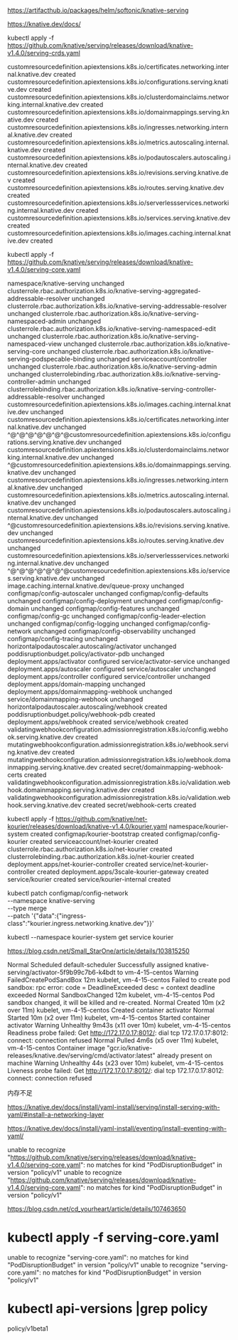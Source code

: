 https://artifacthub.io/packages/helm/softonic/knative-serving

https://knative.dev/docs/

kubectl apply -f https://github.com/knative/serving/releases/download/knative-v1.4.0/serving-crds.yaml

customresourcedefinition.apiextensions.k8s.io/certificates.networking.internal.knative.dev created
customresourcedefinition.apiextensions.k8s.io/configurations.serving.knative.dev created
customresourcedefinition.apiextensions.k8s.io/clusterdomainclaims.networking.internal.knative.dev created
customresourcedefinition.apiextensions.k8s.io/domainmappings.serving.knative.dev created
customresourcedefinition.apiextensions.k8s.io/ingresses.networking.internal.knative.dev created
customresourcedefinition.apiextensions.k8s.io/metrics.autoscaling.internal.knative.dev created
customresourcedefinition.apiextensions.k8s.io/podautoscalers.autoscaling.internal.knative.dev created
customresourcedefinition.apiextensions.k8s.io/revisions.serving.knative.dev created
customresourcedefinition.apiextensions.k8s.io/routes.serving.knative.dev created
customresourcedefinition.apiextensions.k8s.io/serverlessservices.networking.internal.knative.dev created
customresourcedefinition.apiextensions.k8s.io/services.serving.knative.dev created
customresourcedefinition.apiextensions.k8s.io/images.caching.internal.knative.dev created

kubectl apply -f https://github.com/knative/serving/releases/download/knative-v1.4.0/serving-core.yaml

namespace/knative-serving unchanged
clusterrole.rbac.authorization.k8s.io/knative-serving-aggregated-addressable-resolver unchanged
clusterrole.rbac.authorization.k8s.io/knative-serving-addressable-resolver unchanged
clusterrole.rbac.authorization.k8s.io/knative-serving-namespaced-admin unchanged
clusterrole.rbac.authorization.k8s.io/knative-serving-namespaced-edit unchanged
clusterrole.rbac.authorization.k8s.io/knative-serving-namespaced-view unchanged
clusterrole.rbac.authorization.k8s.io/knative-serving-core unchanged
clusterrole.rbac.authorization.k8s.io/knative-serving-podspecable-binding unchanged
serviceaccount/controller unchanged
clusterrole.rbac.authorization.k8s.io/knative-serving-admin unchanged
clusterrolebinding.rbac.authorization.k8s.io/knative-serving-controller-admin unchanged
clusterrolebinding.rbac.authorization.k8s.io/knative-serving-controller-addressable-resolver unchanged
customresourcedefinition.apiextensions.k8s.io/images.caching.internal.knative.dev unchanged
customresourcedefinition.apiextensions.k8s.io/certificates.networking.internal.knative.dev unchanged
^@^@^@^@^@^@^@customresourcedefinition.apiextensions.k8s.io/configurations.serving.knative.dev unchanged
customresourcedefinition.apiextensions.k8s.io/clusterdomainclaims.networking.internal.knative.dev unchanged
^@customresourcedefinition.apiextensions.k8s.io/domainmappings.serving.knative.dev unchanged
customresourcedefinition.apiextensions.k8s.io/ingresses.networking.internal.knative.dev unchanged
customresourcedefinition.apiextensions.k8s.io/metrics.autoscaling.internal.knative.dev unchanged
customresourcedefinition.apiextensions.k8s.io/podautoscalers.autoscaling.internal.knative.dev unchanged
^@customresourcedefinition.apiextensions.k8s.io/revisions.serving.knative.dev unchanged
customresourcedefinition.apiextensions.k8s.io/routes.serving.knative.dev unchanged
customresourcedefinition.apiextensions.k8s.io/serverlessservices.networking.internal.knative.dev unchanged
^@^@^@^@^@^@^@customresourcedefinition.apiextensions.k8s.io/services.serving.knative.dev unchanged
image.caching.internal.knative.dev/queue-proxy unchanged
configmap/config-autoscaler unchanged
configmap/config-defaults unchanged
configmap/config-deployment unchanged
configmap/config-domain unchanged
configmap/config-features unchanged
configmap/config-gc unchanged
configmap/config-leader-election unchanged
configmap/config-logging unchanged
configmap/config-network unchanged
configmap/config-observability unchanged
configmap/config-tracing unchanged
horizontalpodautoscaler.autoscaling/activator unchanged
poddisruptionbudget.policy/activator-pdb unchanged
deployment.apps/activator configured
service/activator-service unchanged
deployment.apps/autoscaler configured
service/autoscaler unchanged
deployment.apps/controller configured
service/controller unchanged
deployment.apps/domain-mapping unchanged
deployment.apps/domainmapping-webhook unchanged
service/domainmapping-webhook unchanged
horizontalpodautoscaler.autoscaling/webhook created
poddisruptionbudget.policy/webhook-pdb created
deployment.apps/webhook created
service/webhook created
validatingwebhookconfiguration.admissionregistration.k8s.io/config.webhook.serving.knative.dev created
mutatingwebhookconfiguration.admissionregistration.k8s.io/webhook.serving.knative.dev created
mutatingwebhookconfiguration.admissionregistration.k8s.io/webhook.domainmapping.serving.knative.dev created
secret/domainmapping-webhook-certs created
validatingwebhookconfiguration.admissionregistration.k8s.io/validation.webhook.domainmapping.serving.knative.dev created
validatingwebhookconfiguration.admissionregistration.k8s.io/validation.webhook.serving.knative.dev created
secret/webhook-certs created

kubectl apply -f https://github.com/knative/net-kourier/releases/download/knative-v1.4.0/kourier.yaml
namespace/kourier-system created
configmap/kourier-bootstrap created
configmap/config-kourier created
serviceaccount/net-kourier created
clusterrole.rbac.authorization.k8s.io/net-kourier created
clusterrolebinding.rbac.authorization.k8s.io/net-kourier created
deployment.apps/net-kourier-controller created
service/net-kourier-controller created
deployment.apps/3scale-kourier-gateway created
service/kourier created
service/kourier-internal created


kubectl patch configmap/config-network \
  --namespace knative-serving \
  --type merge \
  --patch '{"data":{"ingress-class":"kourier.ingress.networking.knative.dev"}}'

kubectl --namespace kourier-system get service kourier

https://blog.csdn.net/Small_StarOne/article/details/103815250

  Normal   Scheduled               <unknown>             default-scheduler        Successfully assigned knative-serving/activator-5f9b99c7b6-k4bdt to vm-4-15-centos
  Warning  FailedCreatePodSandBox  12m                   kubelet, vm-4-15-centos  Failed to create pod sandbox: rpc error: code = DeadlineExceeded desc = context deadline exceeded
  Normal   SandboxChanged          12m                   kubelet, vm-4-15-centos  Pod sandbox changed, it will be killed and re-created.
  Normal   Created                 10m (x2 over 11m)     kubelet, vm-4-15-centos  Created container activator
  Normal   Started                 10m (x2 over 11m)     kubelet, vm-4-15-centos  Started container activator
  Warning  Unhealthy               9m43s (x11 over 10m)  kubelet, vm-4-15-centos  Readiness probe failed: Get http://172.17.0.17:8012/: dial tcp 172.17.0.17:8012: connect: connection refused
  Normal   Pulled                  4m6s (x5 over 11m)    kubelet, vm-4-15-centos  Container image "gcr.io/knative-releases/knative.dev/serving/cmd/activator:latest" already present on machine
  Warning  Unhealthy               44s (x23 over 10m)    kubelet, vm-4-15-centos  Liveness probe failed: Get http://172.17.0.17:8012/: dial tcp 172.17.0.17:8012: connect: connection refused

  内存不足

https://knative.dev/docs/install/yaml-install/serving/install-serving-with-yaml/#install-a-networking-layer

https://knative.dev/docs/install/yaml-install/eventing/install-eventing-with-yaml/


unable to recognize "https://github.com/knative/serving/releases/download/knative-v1.4.0/serving-core.yaml": no matches for kind "PodDisruptionBudget" in version "policy/v1"
unable to recognize "https://github.com/knative/serving/releases/download/knative-v1.4.0/serving-core.yaml": no matches for kind "PodDisruptionBudget" in version "policy/v1"


https://blog.csdn.net/cd_yourheart/article/details/107463650



# kubectl apply -f serving-core.yaml
unable to recognize "serving-core.yaml": no matches for kind "PodDisruptionBudget" in version "policy/v1"
unable to recognize "serving-core.yaml": no matches for kind "PodDisruptionBudget" in version "policy/v1"

# kubectl api-versions |grep policy
policy/v1beta1
